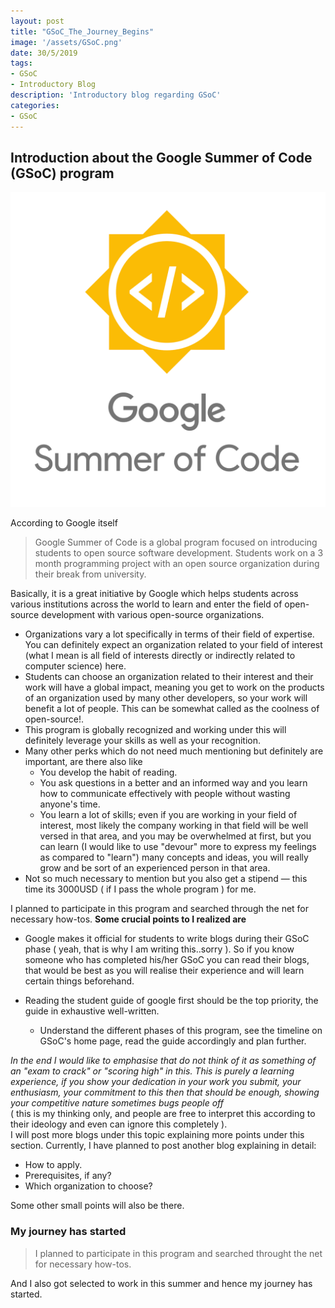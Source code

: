 ```yaml
---
layout: post
title: "GSoC_The_Journey_Begins"
image: '/assets/GSoC.png'
date: 30/5/2019
tags:
- GSoC
- Introductory Blog
description: 'Introductory blog regarding GSoC'
categories:
- GSoC
---
```


## Introduction about the Google Summer of Code (GSoC) program

![GSoC image, courtesy of google](https://raw.githubusercontent.com/berserker1/berserker1.github.io/master/assets/GSoC%20.png)

According to Google itself
>Google Summer of Code is a global program focused on introducing students to open source software development. Students work on a 3 month programming project with an open source organization during their break from university.

Basically, it is a great initiative by Google which helps students across various institutions across the world to learn and enter the field of open-source development with various open-source organizations.

- Organizations vary a lot specifically in terms of their field of expertise. You can definitely expect an organization related to your field of interest (what I mean is all field of interests directly or indirectly related to computer science) here.
- Students can choose an organization related to their interest and their work will have a global impact, meaning you get to work on the products of an organization used by many other developers, so your work will benefit a lot of people. This can be somewhat called as the coolness of open-source!.
- This program is globally recognized and working under this will definitely leverage your skills as well as your recognition.
- Many other perks which do not need much mentioning but definitely are important, are there also like
  - You develop the habit of reading.
  - You ask questions in a better and an informed way and you learn how to communicate effectively with people without wasting anyone's time.
  - You learn a lot of skills; even if you are working in your field of interest, most likely the company working in that field will be well versed in that area, and you may be overwhelmed at first, but you can learn (I would like to use "devour" more to express my feelings as compared to "learn") many concepts and ideas, you will really grow and be sort of an experienced person in that area.
- Not so much necessary to mention but you also get a stipend — this time its 3000USD ( if I pass the whole program ) for me.

I planned to participate in this program and searched through the net for necessary how-tos. **Some crucial points to I realized are**

- Google makes it official for students to write blogs during their GSoC phase ( yeah, that is why I am writing this..sorry ). So if you know someone who has completed his/her GSoC you can read their blogs, that would be best as you will realise their experience and will learn certain things beforehand.

- Reading the student guide of google first should be the top priority, the guide in exhaustive well-written.
  - Understand the different phases of this program, see the timeline on GSoC's home page, read the guide accordingly and plan further.

*In the end I would like to emphasise that do not think of it as something of an "exam to crack" or "scoring high" in this. This is purely a learning experience, if you show your dedication in your work you submit, your enthusiasm, your commitment to this then that should be enough, showing your competitive nature sometimes bugs people off*  
( this is my thinking only, and people are free to interpret this according to their ideology and even can ignore this completely ).  
I will post more blogs under this topic explaining more points under this section. Currently, I have planned to post another blog explaining in detail:

- How to apply.
- Prerequisites, if any?
- Which organization to choose?

Some other small points will also be there.  

### My journey has started

>I planned to participate in this program and searched throught the net for necessary how-tos.

And I also got selected to work in this summer and hence my journey has started.
